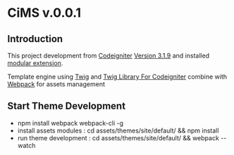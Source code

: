 # CiMS v.0.0.1

## Introduction

This project development from [Codeigniter](https://www.codeigniter.com) [Version 3.1.9](https://forum.codeigniter.com/thread-70877.html) and installed [modular extension](https://bitbucket.org/wiredesignz/codeigniter-modular-extensions-hmvc). 

Template engine using [Twig](https://twig.symfony.com/) and [Twig Library For Codeigniter](https://github.com/agoenks29D/Simple-Codeigniter-Twig) combine with [Webpack](https://webpack.js.org) for assets management

## Start Theme Development

- npm install webpack webpack-cli -g
- install assets modules : cd assets/themes/site/default/ && npm install
- run theme development :  cd assets/themes/site/default/ && webpack --watch
